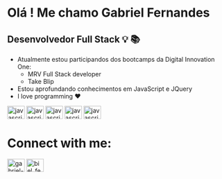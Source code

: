 # Olá ! Me chamo Gabriel Fernandes

## Desenvolvedor Full Stack :bulb: :books:

- Atualmente estou participandos dos bootcamps da Digital Innovation One: 
    - MRV Full Stack developer
    - Take Blip 
- Estou aprofundando conhecimentos em JavaScript e JQuery
- I love programming :heart:

<img align="center" alt="javascript" height="30" width="40" src="https://cdn.jsdelivr.net/gh/devicons/devicon/icons/html5/html5-original.svg" /> <img align="center" alt="javascript" height="30" width="40" src="https://cdn.jsdelivr.net/gh/devicons/devicon/icons/css3/css3-original.svg" /> <img align="center" alt="javascript" height="30" width="40" src="https://cdn.jsdelivr.net/gh/devicons/devicon/icons/javascript/javascript-original.svg" /> <img  align="center" alt="javascript" height="30" width="40" src="https://cdn.jsdelivr.net/gh/devicons/devicon/icons/bootstrap/bootstrap-original.svg" /> <img align="center" alt="javascript" height="30" width="40" src="https://cdn.jsdelivr.net/gh/devicons/devicon/icons/python/python-original.svg" />

# Connect with me:
<a href="https://linkedin.com/in/gabriel-assunção-fernandes-0b1148200/" target="blank"><img align="center" src="https://cdn.jsdelivr.net/npm/simple-icons@3.0.1/icons/linkedin.svg" alt="gabriel-assuncao-fernandes-0b1148200" height="30" width="40" /></a>
<a href="https://instagram.com/biel_fernan7/" target="blank"><img align="center" src="https://cdn.jsdelivr.net/npm/simple-icons@3.0.1/icons/instagram.svg" alt="biel_fernan7" height="30" width="40" /></a>